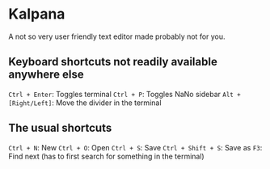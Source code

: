 Kalpana
=======

A not so very user friendly text editor made probably not for you.


Keyboard shortcuts not readily available anywhere else
------------------------------------------------------
`Ctrl + Enter`: Toggles terminal
`Ctrl + P`: Toggles NaNo sidebar
`Alt + [Right/Left]`: Move the divider in the terminal


The usual shortcuts
-------------------
`Ctrl + N`: New
`Ctrl + O`: Open
`Ctrl + S`: Save
`Ctrl + Shift + S`: Save as
`F3`: Find next (has to first search for something in the terminal)